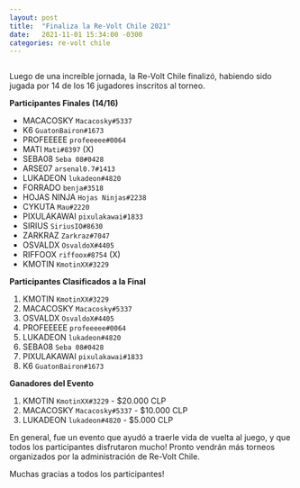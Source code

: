 ```yaml
---
layout: post
title:  "Finaliza la Re-Volt Chile 2021"
date:   2021-11-01 15:34:00 -0300
categories: re-volt chile
---
```


<img src="{{ site.baseurl }}/assets/img/RVChile_edicion_2021-banner.png" alt="">

Luego de una increíble jornada, la Re-Volt Chile finalizó, habiendo sido jugada por 14 de los 16 jugadores inscritos al
torneo.

**Participantes Finales (14/16)**
   * MACACOSKY `Macacosky#5337`
   * K6 `GuatonBairon#1673`
   * PROFEEEEE `profeeeee#0064`
   * MATI `Mati#8397` (X)
   * SEBA08 `Seba 08#0428`
   * ARSE07 `arsenal0.7#1413`
   * LUKADEON `lukadeon#4820`
   * FORRADO `benja#3518`
   * HOJAS NINJA `Hojas Ninjas#2238`
   * CYKUTA `Mau#2220`
   * PIXULAKAWAI `pixulakawai#1833`
   * SIRIUS `SiriusIO#8630`
   * ZARKRAZ `Zarkraz#7047`
   * OSVALDX `OsvaldoX#4405`
   * RIFFOOX `riffoox#8754` (X)
   * KMOTIN `KmotinXX#3229`

**Participantes Clasificados a la Final**
   1. KMOTIN `KmotinXX#3229`
   2. MACACOSKY `Macacosky#5337`
   3. OSVALDX `OsvaldoX#4405`
   4. PROFEEEEE `profeeeee#0064`
   5. LUKADEON `lukadeon#4820`
   6. SEBA08 `Seba 08#0428`
   7. PIXULAKAWAI `pixulakawai#1833`
   8. K6 `GuatonBairon#1673`

**Ganadores del Evento**
   1. KMOTIN `KmotinXX#3229` - $20.000 CLP
   2. MACACOSKY `Macacosky#5337` - $10.000 CLP
   3. LUKADEON `lukadeon#4820` - $5.000 CLP

En general, fue un evento que ayudó a traerle vida de vuelta al juego, y que todos los participantes disfrutaron mucho!
Pronto vendrán más torneos organizados por la administración de Re-Volt Chile.

Muchas gracias a todos los participantes!
